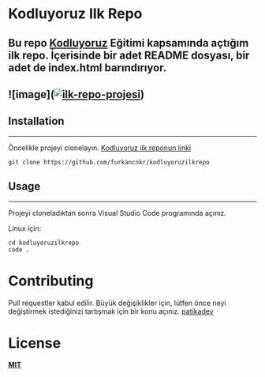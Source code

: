 # **Kodluyoruz Ilk Repo**

Bu repo [Kodluyoruz](https://kodluyoruz.org/tr/kodluyoruz/) Eğitimi kapsamında açtığım ilk repo. İçerisinde bir adet README dosyası, bir adet de index.html barındırıyor.
--------------
![image](<a href="https://ibb.co/zXWPNxQ"><img src="https://i.ibb.co/48w4JtK/ilk-repo-projesi.png" alt="ilk-repo-projesi" border="0"></a>)
--------------

## **Installation**
--------------
Öncelikle projeyi clonelayın. [Kodluyoruz ilk reponun linki](https://github.com/furkancnkr/kodluyoruzilkrepo)
```
git clone https://github.com/furkancnkr/kodluyoruzilkrepo
```
## **Usage**
-------------
Projeyi cloneladıktan sonra Visual Studio Code programında açınız.

Linux için:
```
cd kodluyoruzilkrepo
code .
```
# **Contributing**
Pull requestler kabul edilir. Büyük değişiklikler için, lütfen önce neyi değiştirmek istediğinizi tartışmak için bir konu açınız. [patikadev](https://www.patika.dev/tr)

# **License**
[**MIT**](https://choosealicense.com/licenses/mit/)


